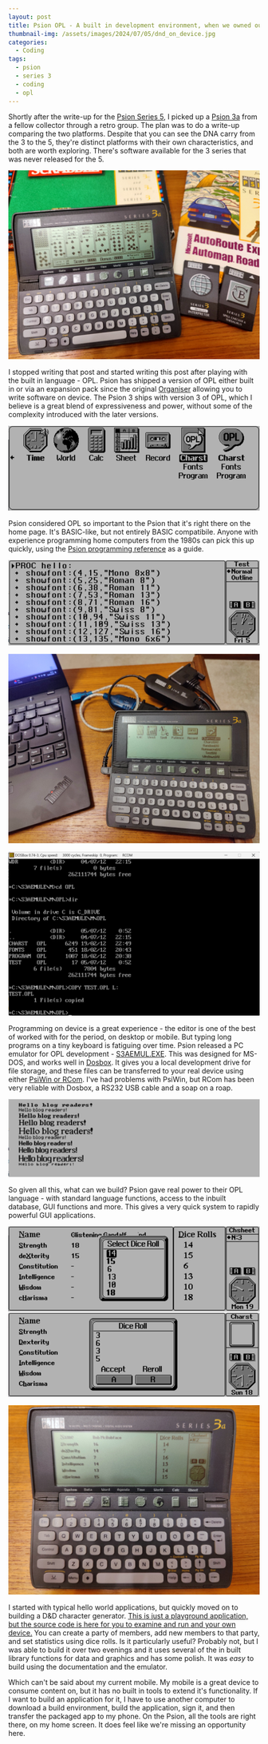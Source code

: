 ```yaml
---
layout: post
title: Psion OPL - A built in development environment, when we owned our devices
thumbnail-img: /assets/images/2024/07/05/dnd_on_device.jpg
categories:
  - Coding
tags: 
  - psion
  - series 3
  - coding
  - opl
---
```


Shortly after the write-up for the [Psion Series 5](/2021-07-14-psion-5mx/), I picked up a [Psion 3a](https://en.wikipedia.org/wiki/Psion_Series_3#Psion_Series_3a) from 
a fellow collector through a retro group.  The plan was to do a write-up 
comparing the two platforms.  Despite that you can see the DNA carry from the 3 
to the 5, they're distinct platforms with their own 
characteristics, and both are worth exploring.  There's software available for the 
3 series that was never released for the 5.

![Range of software available for the 3a](/assets/images/2024/07/05/3a_software.jpg)

I stopped writing that post and started writing this post after playing with the 
built in language - OPL. Psion 
has shipped a version of OPL either built in or via an expansion pack since the 
original [Organiser](https://en.wikipedia.org/wiki/Psion_Organiser) allowing you 
to write software on device.  The Psion 3 ships with version 3 of OPL, which 
I believe is a great blend of expressiveness and power, without some of the 
complexity introduced with the later versions.

![OPL on System App of Psion 3a](/assets/images/2024/07/05/home.png)

Psion considered OPL so important to the Psion that it's right there on the 
home page.  It's BASIC-like, but not entirely BASIC compatibile.  Anyone with 
experience programming home computers from the 1980s can pick this up quickly, 
using the [Psion programming reference](https://www.si.unix-ag.org/docs/psionopl/) as a guide.


![Editing OPL files on the Psion 3a](/assets/images/2024/07/05/hello_world_editor.png)

![Transferring files with serial and RCom](/assets/images/2024/07/05/transfer_files.jpg)

![Transferring files using RCom](/assets/images/2024/07/05/dosbox_rcom_copy.png)
<!-- !! PICTURE OF TRANSFER, SOAP ON ROPE -->

Programming on device is a great experience - the editor is one of the best of 
worked with for the period, on desktop or mobile.  But typing long programs on 
a tiny keyboard is fatiguing over time. Psion released a PC emulator for OPL development -
[S3AEMUL.EXE](http://www.primrosebank.net/computers/pda/psion3a/psion3a_software_emulators.htm). 
This was designed for MS-DOS, and works well in [Dosbox](https://www.dosbox.com/).  It gives 
you a local development drive for file storage, and these files can be transferred 
to your real device using either [PsiWin or RCom](https://winworldpc.com/product/psiwin/2x). 
I've had problems with PsiWin, but RCom has been very reliable with Dosbox, a RS232 USB cable and a soap on a roap.

![Running a hello world demo app](/assets/images/2024/07/05/hello_world_running.png)

So given all this, what can we build?  Psion gave real power to their OPL 
language - with standard language functions, access to the inbuilt database, 
GUI functions and more.  This gives a very quick system to rapidly powerful GUI 
applications.

![DND Char Sheet App - Stat Generation](/assets/images/2024/07/05/dnd-select-dice.png)
![DND Char Sheet App - Dice Roll](/assets/images/2024/07/05/dnd-dice-roll.png)

![Running the DND app on device](/assets/images/2024/07/05/dnd_on_device.jpg)

I started with typical hello world applications, but quickly moved on to building 
a D&D character generator.  [This is just a playground 
application, but the source code is here for you to examine 
and run and your own device.](https://github.com/kianryan/psion3opl)  You can create a party of members, add new members 
to that party, and set statistics using dice rolls.  Is it particularly useful? 
Probably not, but I was able to build it over two evenings and it uses 
several of the in built library functions for data and graphics and has some polish. 
It was _easy_ to build using the documentation and the emulator.

Which can't be said about my current mobile.  My mobile is a great device to 
consume content on, but it has no built in tools to extend it's functionality. 
If I want to build an application for it, I have to use another computer to 
download a build environment, build the application, sign it, and then transfer 
the packaged app to my phone.  On the Psion, all the tools are right there, on 
my home screen.  It does feel like we're missing an opportunity here.
